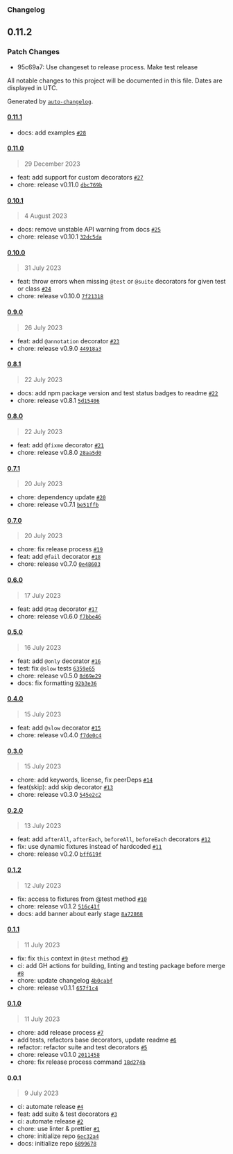 ### Changelog

## 0.11.2

### Patch Changes

- 95c69a7: Use changeset to release process. Make test release

All notable changes to this project will be documented in this file. Dates are displayed in UTC.

Generated by [`auto-changelog`](https://github.com/CookPete/auto-changelog).

#### [0.11.1](https://github.com/SebastianSedzik/playwright-decorators/compare/0.11.0...0.11.1)

- docs: add examples [`#28`](https://github.com/SebastianSedzik/playwright-decorators/pull/28)

#### [0.11.0](https://github.com/SebastianSedzik/playwright-decorators/compare/0.10.1...0.11.0)

> 29 December 2023

- feat: add support for custom decorators [`#27`](https://github.com/SebastianSedzik/playwright-decorators/pull/27)
- chore: release v0.11.0 [`dbc769b`](https://github.com/SebastianSedzik/playwright-decorators/commit/dbc769bf85130a87613c75f5a7dd14ba3b03e828)

#### [0.10.1](https://github.com/SebastianSedzik/playwright-decorators/compare/0.10.0...0.10.1)

> 4 August 2023

- docs: remove unstable API warning from docs [`#25`](https://github.com/SebastianSedzik/playwright-decorators/pull/25)
- chore: release v0.10.1 [`32dc5da`](https://github.com/SebastianSedzik/playwright-decorators/commit/32dc5daa24867d8efa5d68850d6c43b62eaec10c)

#### [0.10.0](https://github.com/SebastianSedzik/playwright-decorators/compare/0.9.0...0.10.0)

> 31 July 2023

- feat: throw errors when missing `@test` or `@suite` decorators for given test or class [`#24`](https://github.com/SebastianSedzik/playwright-decorators/pull/24)
- chore: release v0.10.0 [`7f21318`](https://github.com/SebastianSedzik/playwright-decorators/commit/7f213181f24d464c7f433513140add8945d20f24)

#### [0.9.0](https://github.com/SebastianSedzik/playwright-decorators/compare/0.8.1...0.9.0)

> 26 July 2023

- feat: add `@annotation` decorator [`#23`](https://github.com/SebastianSedzik/playwright-decorators/pull/23)
- chore: release v0.9.0 [`44918a3`](https://github.com/SebastianSedzik/playwright-decorators/commit/44918a3a870493e139e0272f3db986ab8b582be9)

#### [0.8.1](https://github.com/SebastianSedzik/playwright-decorators/compare/0.8.0...0.8.1)

> 22 July 2023

- docs: add npm package version and test status badges to readme [`#22`](https://github.com/SebastianSedzik/playwright-decorators/pull/22)
- chore: release v0.8.1 [`5d15406`](https://github.com/SebastianSedzik/playwright-decorators/commit/5d1540690e6095d5ecc00c5ea5a57ca17440b831)

#### [0.8.0](https://github.com/SebastianSedzik/playwright-decorators/compare/0.7.1...0.8.0)

> 22 July 2023

- feat: add `@fixme` decorator [`#21`](https://github.com/SebastianSedzik/playwright-decorators/pull/21)
- chore: release v0.8.0 [`28aa5d0`](https://github.com/SebastianSedzik/playwright-decorators/commit/28aa5d01ffc42dd4e0c6644230860fecf392ba48)

#### [0.7.1](https://github.com/SebastianSedzik/playwright-decorators/compare/0.7.0...0.7.1)

> 20 July 2023

- chore: dependency update [`#20`](https://github.com/SebastianSedzik/playwright-decorators/pull/20)
- chore: release v0.7.1 [`be51ffb`](https://github.com/SebastianSedzik/playwright-decorators/commit/be51ffb6b59b3ffe2d653891b4f01dc91fede484)

#### [0.7.0](https://github.com/SebastianSedzik/playwright-decorators/compare/0.6.0...0.7.0)

> 20 July 2023

- chore: fix release process [`#19`](https://github.com/SebastianSedzik/playwright-decorators/pull/19)
- feat: add `@fail` decorator [`#18`](https://github.com/SebastianSedzik/playwright-decorators/pull/18)
- chore: release v0.7.0 [`0e48603`](https://github.com/SebastianSedzik/playwright-decorators/commit/0e486033166d7e597b3e055a9f0c1eba5147896f)

#### [0.6.0](https://github.com/SebastianSedzik/playwright-decorators/compare/0.5.0...0.6.0)

> 17 July 2023

- feat: add `@tag` decorator [`#17`](https://github.com/SebastianSedzik/playwright-decorators/pull/17)
- chore: release v0.6.0 [`f7bbe46`](https://github.com/SebastianSedzik/playwright-decorators/commit/f7bbe46641e2d5a1889b8bd22a962e5e8c0ebe4a)

#### [0.5.0](https://github.com/SebastianSedzik/playwright-decorators/compare/0.4.0...0.5.0)

> 16 July 2023

- feat: add `@only` decorator [`#16`](https://github.com/SebastianSedzik/playwright-decorators/pull/16)
- test: fix `@slow` tests [`6359e65`](https://github.com/SebastianSedzik/playwright-decorators/commit/6359e65ec6bb52d564a179d5ae854560c53c7090)
- chore: release v0.5.0 [`8d69e29`](https://github.com/SebastianSedzik/playwright-decorators/commit/8d69e29f03d7cbbaa27b4ef27e6a4d4a238cf57c)
- docs: fix formatting [`92b3e36`](https://github.com/SebastianSedzik/playwright-decorators/commit/92b3e36981d0ae66be117240121035a51e15ed86)

#### [0.4.0](https://github.com/SebastianSedzik/playwright-decorators/compare/0.3.0...0.4.0)

> 15 July 2023

- feat: add `@slow` decorator [`#15`](https://github.com/SebastianSedzik/playwright-decorators/pull/15)
- chore: release v0.4.0 [`f7de0c4`](https://github.com/SebastianSedzik/playwright-decorators/commit/f7de0c42ef0889c36d1efc593d23e92c468a8a4a)

#### [0.3.0](https://github.com/SebastianSedzik/playwright-decorators/compare/0.2.0...0.3.0)

> 15 July 2023

- chore: add keywords, license, fix peerDeps [`#14`](https://github.com/SebastianSedzik/playwright-decorators/pull/14)
- feat(skip): add skip decorator [`#13`](https://github.com/SebastianSedzik/playwright-decorators/pull/13)
- chore: release v0.3.0 [`545e2c2`](https://github.com/SebastianSedzik/playwright-decorators/commit/545e2c2972c9112fcc8048ea6215c8549f483a85)

#### [0.2.0](https://github.com/SebastianSedzik/playwright-decorators/compare/0.1.2...0.2.0)

> 13 July 2023

- feat: add `afterAll`, `afterEach`, `beforeAll`, `beforeEach` decorators [`#12`](https://github.com/SebastianSedzik/playwright-decorators/pull/12)
- fix: use dynamic fixtures instead of hardcoded [`#11`](https://github.com/SebastianSedzik/playwright-decorators/pull/11)
- chore: release v0.2.0 [`bff619f`](https://github.com/SebastianSedzik/playwright-decorators/commit/bff619f29699aca937fd6c28d32d6ab87c236653)

#### [0.1.2](https://github.com/SebastianSedzik/playwright-decorators/compare/0.1.1...0.1.2)

> 12 July 2023

- fix: access to fixtures from @test method [`#10`](https://github.com/SebastianSedzik/playwright-decorators/pull/10)
- chore: release v0.1.2 [`516c41f`](https://github.com/SebastianSedzik/playwright-decorators/commit/516c41faf8f62fab1d0f82e2df0fb35bc3f401ec)
- docs: add banner about early stage [`8a72868`](https://github.com/SebastianSedzik/playwright-decorators/commit/8a72868646917c9fd73931e642d9524cefb6a055)

#### [0.1.1](https://github.com/SebastianSedzik/playwright-decorators/compare/0.1.0...0.1.1)

> 11 July 2023

- fix: fix `this` context in `@test` method [`#9`](https://github.com/SebastianSedzik/playwright-decorators/pull/9)
- ci: add GH actions for building, linting and testing package before merge [`#8`](https://github.com/SebastianSedzik/playwright-decorators/pull/8)
- chore: update changelog [`4b0cabf`](https://github.com/SebastianSedzik/playwright-decorators/commit/4b0cabf7a5461c71dc2eb0b98f056dd458e185a5)
- chore: release v0.1.1 [`657f1c4`](https://github.com/SebastianSedzik/playwright-decorators/commit/657f1c409cee8b863226516300a82689c746f6d3)

#### [0.1.0](https://github.com/SebastianSedzik/playwright-decorators/compare/0.0.1...0.1.0)

> 11 July 2023

- chore: add release process [`#7`](https://github.com/SebastianSedzik/playwright-decorators/pull/7)
- add tests, refactors base decorators, update readme [`#6`](https://github.com/SebastianSedzik/playwright-decorators/pull/6)
- refactor: refactor suite and test decorators [`#5`](https://github.com/SebastianSedzik/playwright-decorators/pull/5)
- chore: release v0.1.0 [`2011458`](https://github.com/SebastianSedzik/playwright-decorators/commit/20114585cc73e81efdcc900e7cfee6b660e40503)
- chore: fix release process command [`18d274b`](https://github.com/SebastianSedzik/playwright-decorators/commit/18d274b90fcb31be0145e5a971dfb73a7f40b091)

#### 0.0.1

> 9 July 2023

- ci: automate release [`#4`](https://github.com/SebastianSedzik/playwright-decorators/pull/4)
- feat: add suite & test decorators [`#3`](https://github.com/SebastianSedzik/playwright-decorators/pull/3)
- ci: automate release [`#2`](https://github.com/SebastianSedzik/playwright-decorators/pull/2)
- chore: use linter & prettier [`#1`](https://github.com/SebastianSedzik/playwright-decorators/pull/1)
- chore: initialize repo [`6ec32a4`](https://github.com/SebastianSedzik/playwright-decorators/commit/6ec32a4711fc0eaa2ce17ae38cfc709d2c78d178)
- docs: initialize repo [`6899678`](https://github.com/SebastianSedzik/playwright-decorators/commit/6899678ba0b370b2712de8bebdbc77c885bd271e)
